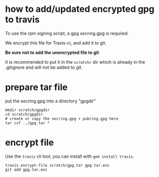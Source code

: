 # how to add/updated encrypted gpg to travis

To use the rpm signing script, a gpg secring.gpg is required.

We encrypt this file for Travis-ci, and add it to git.

**Be sure not to add the unencrypted file to git**

It is recommended to put it in the `scratch/` dir which is already in the .gitignore and will not be added to git.

# prepare tar file

put the secring.gpg into a directory "gpgdir"

	mkdir scratch/gpgdir
    cd scratch/gpgdir
    # create or copy the secring.gpg + pubring.gpg here
    tar cvf ../gpg.tar *

# encrypt file

Use the `travis` cli tool, you can install with `gem install travis`.

    travis encrypt-file scratch/gpg.tar gpg.tar.enc
    git add gpg.tar.enc